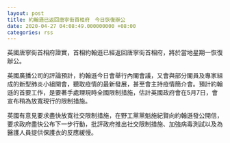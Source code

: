 ```yaml
---
layout: post
title: 約翰遜已返回唐寧街首相府　今日恢復辦公
date: 2020-04-27 04:08:49.000000000 +08:00
categories: rss
---
```


英國唐寧街首相府證實，首相約翰遜已經返回唐寧街首相府，將於當地星期一恢復辦公。

英國廣播公司的評論預計，約翰遜今日會舉行內閣會議，又會與部分閣員及專家組成的新型肺炎小組開會，聽取疫情的最新發展，甚至會主持疫情簡介會。預計約翰遜的首要工作，是要著手處理現時全國限制措施，估計英國政府會在5月7日，會宣布稍為放寬現行的限制措施。

英國有意見要求盡快放寬社交限制措施，在野工黨黨魁施紀賢向約翰遜發公開信，要求政府盡快公布下一步行動，批評政府推出社交限制措施、加強病毒測試以及為醫護人員提供保護衣的反應緩慢。
